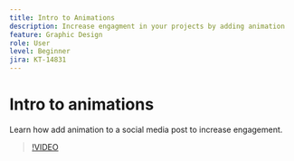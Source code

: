 ```yaml
---
title: Intro to Animations
description: Increase engagment in your projects by adding animation
feature: Graphic Design
role: User
level: Beginner
jira: KT-14831
---
```

# Intro to animations

Learn how add animation to a social media post to increase engagement.

>[!VIDEO](https://video.tv.adobe.com/v/3426975?quality=12&learn=on&hidetitle=true)

